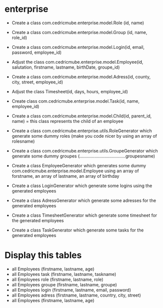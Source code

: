 # enterprise

- Create a class com.cedricmube.enterprise.model.Role (id, name)
- Create a class com.cedricmube.enterprise.model.Group (id, name, role_id)
- Create a class com.cedricmube.enterprise.model.Login(id, email, password, employee_id)
- Adjust the class com.cedricmube.enterprise.model.Employee(id, salutation, firstname, lastname, birthDate, groupe_id)
- Create a class com.cedricmube.enterprise.model.Adress(id, county, city, street, employee_id)
- Adjust the class Timesheet(id, days, hours, employee_id)
- Create class com.cedricmube.enterprise.model.Task(id, name, employee_id)
- Create a class com.cedricmube.enterprise.model.Child(id, parent_id, name) = this class represents the child of an employee


- Create a class com.cedricmube.enterprise.utils.RoleGenerator  which generate some dummy roles (make you code nicer by using an array of rolesname)
- Create a class com.cedricmube.enterprise.utils.GroupeGenerator  which generate some dummy groupes (.....................................groupesname)
- Create a class EmployeeGenerator which generates some dummy com.cedricmube.enterprise.model.Employee using an array of forstname, an array of lastname, an array of birthday
- Create a class LoginGenerator  which generate some logins using the generated employees 
- Create a class AdressGenerator  which generate some adresses for the generated employees
- Create a class TimesheetGenerator  which generate some timesheet for the generated employees
- Create a class TaskGenerator  which generate some tasks for the generated employees

# Display this tables
- all Employees (firstname, lastname, age)
- all Employees task (firstname, lastname, taskname)
- all Employees role (firstname, lastname, role)
- all Employees groupe (firstname, lastname, groupe)
- all Employees login (firstname, lastname, email, password)
- all Employees adress (firstname, lastname, country, city, street)
- all Employees (firstname, lastname, age)
  
